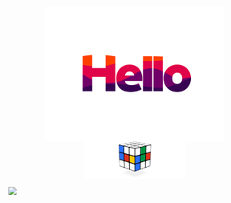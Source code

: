 <p align="center">
  <img align="center" alt="Hello" width="358.4" height="268.8" src="hello.gif"> 
  <img align="center" alt="Hello" width="200" height="75" src="rubiks_cube.gif"> 
</p>

<a href="https://github.com/anuraghazra/github-readme-stats">
  <img align="center" src="https://github-readme-stats.vercel.app/api/top-langs/?username=harman-khehara&theme=buefy&hide=Shell,Swift,Kotlin,Objective-C&langs_count=8&layout=compact" />
</a>
